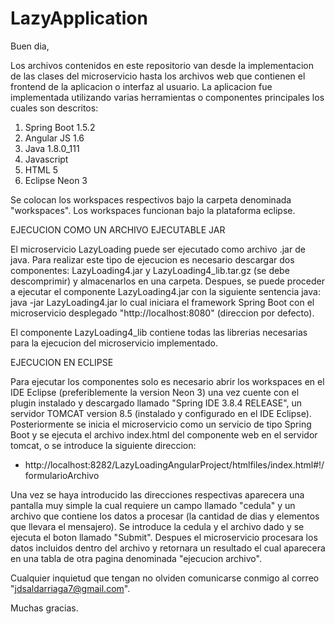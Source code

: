 # LazyApplication

Buen dia,

Los archivos contenidos en este repositorio van desde la implementacion de las clases del microservicio hasta los archivos web que contienen el frontend de la aplicacion o interfaz al usuario. La aplicacion fue implementada utilizando varias herramientas o componentes principales los cuales son descritos:

  1. Spring Boot 1.5.2
  2. Angular JS 1.6
  3. Java 1.8.0_111
  4. Javascript
  5. HTML 5
  6. Eclipse Neon 3
  
Se colocan los workspaces respectivos bajo la carpeta denominada "workspaces". Los workspaces funcionan bajo la plataforma eclipse. 

EJECUCION COMO UN ARCHIVO EJECUTABLE JAR

El microservicio LazyLoading puede ser ejecutado como archivo .jar de java. Para realizar este tipo de ejecucion es necesario descargar dos componentes: LazyLoading4.jar y LazyLoading4_lib.tar.gz (se debe descomprimir) y almacenarlos en una carpeta. Despues, se puede proceder a ejecutar el componente LazyLoading4.jar con la siguiente sentencia java: java -jar LazyLoading4.jar lo cual iniciara el framework Spring Boot con el microservicio desplegado "http://localhost:8080" (direccion por defecto).

El componente LazyLoading4_lib contiene todas las librerias necesarias para la ejecucion del microservicio implementado.

EJECUCION EN ECLIPSE
  
Para ejecutar los componentes solo es necesario abrir los workspaces en el IDE Eclipse (preferiblemente la version Neon 3) una vez cuente con el plugin instalado y descargado llamado "Spring IDE 3.8.4 RELEASE", un servidor TOMCAT version 8.5 (instalado y configurado en el IDE Eclipse). Posteriormente se inicia el microservicio como un servicio de tipo Spring Boot y se ejecuta el archivo index.html del componente web en el servidor tomcat, o se introduce la siguiente direccion:

  * http://localhost:8282/LazyLoadingAngularProject/htmlfiles/index.html#!/formularioArchivo
  
Una vez se haya introducido las direcciones respectivas aparecera una pantalla muy simple la cual requiere un campo llamado "cedula" y un archivo que contiene los datos a procesar (la cantidad de dias y elementos que llevara el mensajero). Se introduce la cedula y el archivo dado y se ejecuta el boton llamado "Submit". Despues el microservicio procesara los datos incluidos dentro del archivo y retornara un resultado el cual aparecera en una tabla de otra pagina denominada "ejecucion archivo".

Cualquier inquietud que tengan no olviden comunicarse conmigo al correo "jdsaldarriaga7@gmail.com".

Muchas gracias.
